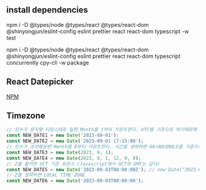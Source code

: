 ## install dependencies

npm i -D @types/node @types/react @types/react-dom @shinyongjun/eslint-config eslint prettier react react-dom typescript -w test

npm i -D @types/node @types/react @types/react-dom @shinyongjun/eslint-config eslint prettier react react-dom typescript concurrently cpy-cli -w package

## React Datepicker

[NPM](https://www.npmjs.com/package/@shinyongjun/react-datepicker)

## Timezone

```js
// 인수가 문자열 타임스태프 일땐 Month를 1부터 카운트한다. UTC를 기준으로 하기때문에 한국 기준 9시를 반환한다.
const NEW_DATE1 = new Date('2023-09-01');
const NEW_DATE2 = new Date('2023-09-01 17:15:00');
// 인수가 숫자형일땐 Month를 0부터 카운트한다. 시간을 생략하면 00시00분00초를 기준으로 한다.
const NEW_DATE3 = new Date(2023, 9, 1);
const NEW_DATE4 = new Date(2023, 9, 1, 12, 0, 0);
// Z를 붙이면 UCT 기준 표준시 (Javascript에서 UCT와 GMT는 같다)
const NEW_DATE5 = new Date('2023-09-03T00:00:00Z'); // new Date("2023-09-01") 과 같다.
// Z를 생략하면 LOCAL TIME ZONE
const NEW_DATE6 = new Date('2023-09-03T00:00:00');
```
